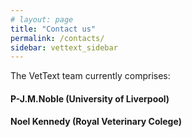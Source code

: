```yaml
---
# layout: page
title: "Contact us"
permalink: /contacts/
sidebar: vettext_sidebar
---
```


The VetText team currently comprises:
#### P-J.M.Noble (University of Liverpool)
#### Noel Kennedy (Royal Veterinary Colege)
